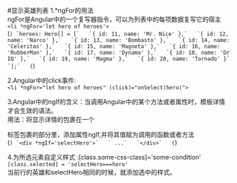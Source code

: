 #显示英雄列表
1.*ngFor的用法  
ngFor是Angular中的一个复写器指令，可以为列表中的每项数据复写它的宿主  
`<li *ngFor='let hero of heroes'>`  
(```)
`heroes: Hero[] = [`  
  `{ id: 11, name: 'Mr. Nice' },`  
  `{ id: 12, name: 'Narco' },`  
  `{ id: 13, name: 'Bombasto' },`  
  `{ id: 14, name: 'Celeritas' },`  
  `{ id: 15, name: 'Magneta' },`  
  `{ id: 16, name: 'RubberMan' },`  
  `{ id: 17, name: 'Dynama' },`  
  `{ id: 18, name: 'Dr IQ' },`  
  `{ id: 19, name: 'Magma' },`  
  `{ id: 20, name: 'Tornado' }`  
`];`  
(```)

2.Angular中的click事件:  
`<li *ngFor="let hero of heroes" (click)="onSelect(hero)">`  

3.Angular中的ngIf的含义：当调用Angular中的某个方法或者属性时，模板详情才会生效的语法。  
用法：将显示详情的<html>包裹在一个<div>标签包裹的部分里，添加属性ngIf,并将其值赋为调用的函数或者方法  
  (```)
  `<div *ngIf='selectHero'>`  
   ` ...`  
  `</div>`  
  (```)
  
4.为所选元素自定义样式 :[class.some-css-class]='some-condition' 
`[class.selected] = 'selectHero===hero'`  
当前行的英雄和selectHero相同的时候，就添加选中的样式。


  
